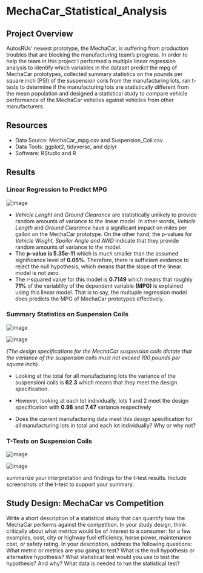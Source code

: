 # MechaCar_Statistical_Analysis

## Project Overview

AutosRUs’ newest prototype, the MechaCar, is suffering from production troubles that are blocking the manufacturing team’s progress. In order to help the team in this project I performed a multiple linear regression analysis to identify which variables in the dataset predict the mpg of MechaCar prototypes, collected summary statistics on the pounds per square inch (PSI) of the suspension coils from the manufacturing lots, ran t-tests to determine if the manufacturing lots are statistically different from the mean population and designed a statistical study to compare vehicle performance of the MechaCar vehicles against vehicles from other manufacturers. 

## Resources

- Data Source: MechaCar_mpg.csv and Suspension_Coil.csv
- Data Tools: ggplot2, tidyverse, and dplyr
- Software: RStudio and R

## Results

### Linear Regression to Predict MPG

![image](https://user-images.githubusercontent.com/91766276/153941802-a41ff45e-374f-454e-8d5f-0e0b1e53a9f0.png)

- *Vehicle Lenght* and *Ground Clearance* are statistically unlikely to provide random amounts of variance to the linear model. In other words, *Vehicle Length* and *Ground Clearance* have a significant impact on miles per gallon on the MechaCar prototype. On the other hand, the p-values for *Vehicle Weight, Spoiler Angle and AWD* indicate that they provide random amounts of variance to the model.
- The **p-value is 5.35e-11** which is much smaller than the assumed significance level of **0.05%**. Therefore, there is sufficient evidence to reject the null hypothesis, which means that the slope of the linear model is not zero.
- The r-squared value for this model is **0.7149** which means that roughly **71%** of the variablilty of the dependent variable **(MPG)** is explained using this linear model. That is to say, the multuple regression model does predicts the MPG of MechaCar prototypes effectively.


### Summary Statistics on Suspension Coils

![image](https://user-images.githubusercontent.com/91766276/153949058-35325195-83bf-4c67-a067-955c641e15bf.png)

![image](https://user-images.githubusercontent.com/91766276/153950252-a21faea7-8d24-45a9-82e6-da4ebbc8835b.png)

*(The design specifications for the MechaCar suspension coils dictate that the variance of the suspension coils must not exceed 100 pounds per square inch).* 

- Looking at the total for all manufacturing lots the variance of the suspensioni coils is **62.3** which means that they meet the design specification.
- However, looking at each lot individually, lots 1 and 2 meet the design specification with **0.98** and **7.47** variance respectively



- Does the current manufacturing data meet this design specification for all manufacturing lots in total and each lot individually? Why or why not?

### T-Tests on Suspension Coils

![image](https://user-images.githubusercontent.com/91766276/153954770-27d17fb3-23c9-440e-939f-b4dd06f9f582.png)

![image](https://user-images.githubusercontent.com/91766276/153956345-d277704f-9273-440d-8c8f-30a8023f7d23.png)

summarize your interpretation and findings for the t-test results. Include screenshots of the t-test to support your summary.

## Study Design: MechaCar vs Competition

Write a short description of a statistical study that can quantify how the MechaCar performs against the competition. In your study design, think critically about what metrics would be of interest to a consumer: for a few examples, cost, city or highway fuel efficiency, horse power, maintenance cost, or safety rating.
In your description, address the following questions:
What metric or metrics are you going to test?
What is the null hypothesis or alternative hypothesis?
What statistical test would you use to test the hypothesis? And why?
What data is needed to run the statistical test?
